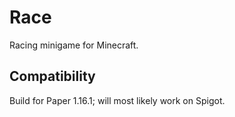 # Race

Racing minigame for Minecraft.

## Compatibility

Build for Paper 1.16.1; will most likely work on Spigot.
